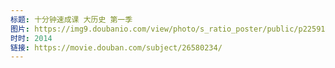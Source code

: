 ```yaml
---
标题: 十分钟速成课 大历史 第一季
图片: https://img9.doubanio.com/view/photo/s_ratio_poster/public/p2259124576.jpg
时时: 2014
链接: https://movie.douban.com/subject/26580234/
---
```

